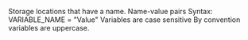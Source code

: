 Storage locations that have a name.
Name-value pairs
Syntax:
    VARIABLE_NAME = "Value"
Variables are case sensitive
By convention variables are uppercase.
